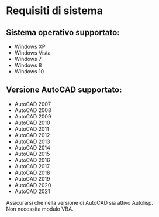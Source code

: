 # Requisiti di sistema

## Sistema operativo supportato:

- Windows XP
- Windows Vista
- Windows 7
- Windows 8
- Windows 10

## Versione AutoCAD supportato:

- AutoCAD 2007
- AutoCAD 2008
- AutoCAD 2009
- AutoCAD 2010
- AutoCAD 2011
- AutoCAD 2012
- AutoCAD 2013
- AutoCAD 2014
- AutoCAD 2015
- AutoCAD 2016
- AutoCAD 2017
- AutoCAD 2018
- AutoCAD 2019
- AutoCAD 2020
- AutoCAD 2021

Assicurarsi che nella versione di AutoCAD sia attivo Autolisp.<br />
Non necessita modulo VBA.
